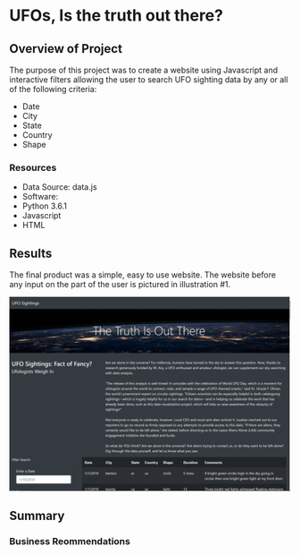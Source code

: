 # UFOs, Is the truth out there?
## Overview of Project
The purpose of this project was to create a website using Javascript and interactive filters allowing the user to search UFO sighting data by any or all of the following criteria:
- Date
- City
- State
- Country
- Shape

### Resources
- Data Source: data.js
- Software:
 - Python 3.6.1
 - Javascript
 - HTML

## Results
The final product was a simple, easy to use website.  The website before any input on the part of the user is pictured in illustration #1.

![before_date](https://github.com/stephenanayashilliard/UFO/blob/main/Resources/before_input.png)


## Summary
    
### Business Reommendations
